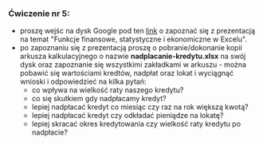 ### Ćwiczenie nr 5:
* proszę wejśc na dysk Google pod ten [link](https://drive.google.com/drive/folders/1CkZM-CTbSD6NQEpDKMyVtca-sxyJFJQR?usp=drive_link) o zapoznać się z prezentacją na temat "Funkcje finansowe, statystyczne i ekonomiczne w Excelu".
* po zapoznaniu się z prezentacją proszę o pobranie/dokonanie kopii arkusza kalkulacyjnego o nazwie **nadplacanie-kredytu.xlsx** na swój dysk oraz zapoznanie się wszystkimi zakładkami w arkuszu - można pobawić się wartościami kredtów, nadpłat oraz lokat i wyciągnąć wnioski i odpowiedzieć na kilka pytań:
  * co wpływa na wielkość raty naszego kredytu?
  * co się skutkiem gdy nadpłacamy kredyt?
  * lepiej nadpłacać kredyt co miesiąc czy raz na rok większą kwotą?
  * lepiej nadpłacać kredyt czy odkładać pieniądze na lokatę?
  * lepiej skracać okres kredytowania czy wielkość raty kredytu po nadpłacie?